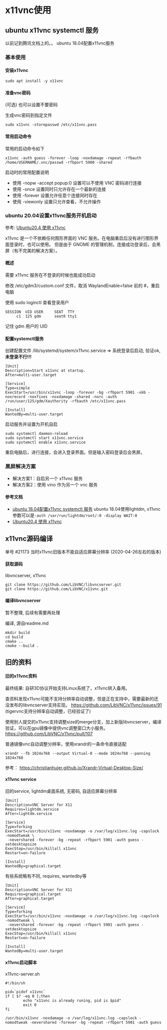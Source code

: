 # x11vnc使用

## ubuntu x11vnc systemctl 服务

以前记到腾讯文档上的。。
ubuntu 18.04配置x11vnc服务

### 基本使用

#### 安装x11vnc

```
sudo apt install -y x11vnc
```

#### 准备vnc密码

(可选) 也可以设置不要密码

生成vnc密码到指定文件
```
sudo x11vnc -storepasswd /etc/x11vnc.pass
```

#### 常用启动命令

常用的启动命令如下
```
x11vnc -auth guess -forever -loop -noxdamage -repeat -rfbauth /home/USERNAME/.vnc/passwd -rfbport 5900 -shared
```

启动时的常用配置说明

- 使用 -nopw -accept popup:0 设置可以不使用 VNC 密码进行连接
- 使用 -once 设置同时只允许存在一个最新的连接
- 使用 -forever 设置允许任意个连接同时存在
- 使用 -viewonly 设置只允许查看，不允许操作

### ubuntu 20.04设置x11vnc服务开机启动

参考: [Ubuntu20.4 使用 x11vnc](https://blog.ws.lu/posts/linux/ubuntu/ubuntu20.4-x11vnc/)

x11vnc 是一个不依赖任何图形界面的 VNC 服务。在电脑重启后没有进行图形界面登录时，也可以使用。
但是由于 GNOME 的管理机制，连接成功登录后，会黑屏（有不完美的解决方案）。

#### 概述

需要 x11vnc 服务在不登录的时候也能成功启动

修改 /etc/gdm3/custom.conf 文件，取消 WaylandEnable=false 前的 #，重启电脑

使用 sudo loginctl 查看登录用户
```
SESSION  UID USER     SEAT  TTY 
     c1  125 gdm      seat0 tty1
```
记住 gdm 用户的 UID



#### 配置systemctl服务

创建配置文件 /lib/systemd/system/x11vnc.service => 系统登录后启动, 验证ok, **未登录不行!!!**
```
[Unit]
Description=Start x11vnc at startup.
After=multi-user.target

[Service]
Type=simple
ExecStart=/usr/bin/x11vnc -loop -forever -bg -rfbport 5901 -xkb -noxrecord -noxfixes -noxdamage -shared -norc -auth /run/user/125/gdm/Xauthority -rfbauth /etc/x11vnc.pass

[Install]
WantedBy=multi-user.target
```

启动服务并设置为开机自启
```
sudo systemctl daemon-reload
sudo systemctl start x11vnc.service
sudo systemctl enable x11vnc.service
```

重启电脑后，进行连接，会进入登录界面。但是输入密码登录后会黑屏。

### 黑屏解决方案

- 解决方案1：自启另一个 x11vnc 服务
- 解决方案2：使用 vino 作为另一个 vnc 服务

#### 参考文档

- [ubuntu 18.04配置x11vnc systemctl 服务](https://blupa.info/books/short-linux-guides/page/x11vnc-systemd-service-xubuntu-1804-%28lightdm%29)
  ubuntu 18.04使用lightdm, x11vnc参数可以是`-auth /var/run/lightdm/root/:0 -display WAIT:0`
- [Ubuntu20.4 使用 x11vnc](https://blog.ws.lu/posts/linux/ubuntu/ubuntu20.4-x11vnc/)

## x11vnc源码编译

单号 #21173
当时x11vnc旧版本不能自适应屏幕分辨率
(2020-04-26左右的版本)

#### 获取源码

libvncserver, x11vnc
```
git clone https://github.com/LibVNC/libvncserver.git
git clone https://github.com/LibVNC/x11vnc.git
```

#### 编译libvncserver

暂不整理, 后续有需要再处理

编译, 源自readme.md
```
mkdir build
cd build
cmake ..
cmake --build .
```

## 旧的资料

#### 旧的x11vnc资料

最终结果: 自研3D协议开始支持Linux系统了，x11vnc转入备用。

查资料发现x11vnc可能不支持分辨率自动调整，但是正在支持中，需要最新的还没发布的libvncserver支持实现。
https://github.com/LibVNC/x11vnc/issues/91
(tigervnc支持分辨率自动调整，已经验证了)

使用别人提交的x11vnc支持调整size的merge分支，加上新版libvncserver，编译验证，可以在gpu镜像中提供vnc调整窗口大小服务。
https://github.com/LibVNC/x11vnc/pull/107

普通镜像vnc自动调整分辨率，使用xrandr的一条命令直接适配
```
xrandr --fb 1024x768 --output Virtual-0 --mode 1024x768 --panning 1024x768
```
参考： https://christianhujer.github.io/Xrandr-Virtual-Desktop-Size/

#### x11vnc service

旧的service, lightdm桌面系统, 无密码, 自适应屏幕分辨率
```
[Unit]
Description=VNC Server for X11
Requires=lightdm.service
After=lightdm.service

[Service]
Type=forking
ExecStart=/usr/bin/x11vnc -noxdamage -o /var/log/x11vnc.log -capslock -nomodtweak \
 -nevershared -forever -bg -repeat -rfbport 5901 -auth guess -setdesktopsize
ExecStop=/usr/bin/killall x11vnc
Restart=on-failure

[Install]
WantedBy=graphical.target
```

有些系统略有不同, requires, wantedby等
```
[Unit]
Description=VNC Server for X11
Requires=graphical.target
After=graphical.target

[Service]
Type=forking
ExecStart=/usr/bin/x11vnc -noxdamage -o /var/log/x11vnc.log -capslock -nomodtweak \
 -nevershared -forever -bg -repeat -rfbport 5901 -auth guess -setdesktopsize
ExecStop=/usr/bin/killall x11vnc
Restart=on-failure

[Install]
WantedBy=multi-user.target
```

#### x11vnc启动脚本

x11vnc-server.sh
```
#!/bin/sh

pid=`pidof x11vnc`
if [ $? -eq 0 ];then
        echo "x11vnc is already runing, pid is $pid"
        exit 0
fi

/usr/bin/x11vnc -noxdamage -o /var/log/x11vnc.log -capslock -nomodtweak -nevershared -forever -bg -repeat -rfbport 5901 -auth guess
```
